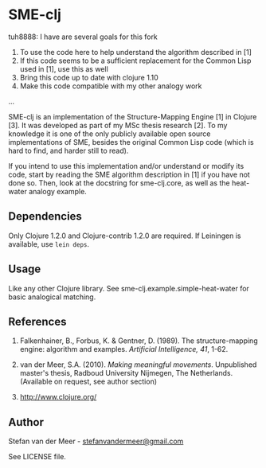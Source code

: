 # SME-clj

tuh8888: I have are several goals for this fork

1. To use the code here to help understand the algorithm described in [1]
2. If this code seems to be a sufficient replacement for the Common Lisp used in [1], use this as well
3. Bring this code up to date with clojure 1.10
4. Make this code compatible with my other analogy work

...

SME-clj is an implementation of the Structure-Mapping Engine [1] in Clojure [3].
It was developed as part of my MSc thesis research [2]. To my knowledge it is
one of the only publicly available open source implementations of SME, besides
the original Common Lisp code (which is hard to find, and harder still to read).

If you intend to use this implementation and/or understand or modify its code,
start by reading the SME algorithm description in [1] if you have not done so.
Then, look at the docstring for sme-clj.core, as well as the heat-water analogy
example.


Dependencies
------------

Only Clojure 1.2.0 and Clojure-contrib 1.2.0 are required. If Leiningen is
available, use `lein deps`.


Usage
-----

Like any other Clojure library. See sme-clj.example.simple-heat-water for
basic analogical matching.


References
----------

   1. Falkenhainer, B., Forbus, K. & Gentner, D. (1989). The structure-mapping
      engine: algorithm and examples. *Artificial Intelligence, 41*, 1-62.

   2. van der Meer, S.A. (2010). *Making meaningful movements*. Unpublished
      master's thesis, Radboud University Nijmegen, The Netherlands.
      (Available on request, see author section)

   3. http://www.clojure.org/


Author
------

Stefan van der Meer - stefanvandermeer@gmail.com

See LICENSE file.
